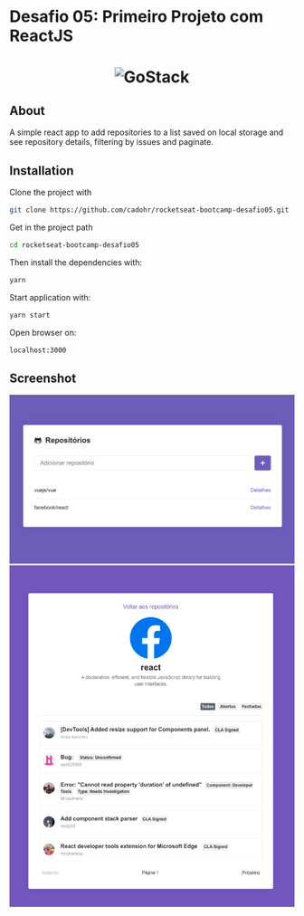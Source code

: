 # Desafio 05: Primeiro Projeto com ReactJS

<h1 align="center">
    <img alt="GoStack" src="https://rocketseat-cdn.s3-sa-east-1.amazonaws.com/bootcamp-header.png" width="200px" />
</h1>

## About

A simple react app to add repositories to a list saved on local storage and see repository details, filtering by issues and paginate.

## Installation

Clone the project with

```sh
git clone https://github.com/cadohr/rocketseat-bootcamp-desafio05.git
```

Get in the project path

```sh
cd rocketseat-bootcamp-desafio05
```

Then install the dependencies with:

```sh
yarn
```

Start application with:

```sh
yarn start
```

Open browser on:

```sh
localhost:3000
```

## Screenshot

<img alt="Screenshot Main" src=".github/screenshot-main.png" />
<img alt="Screenshot Detail" src=".github/screenshot-detail.png" />
